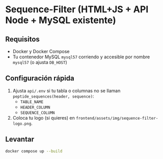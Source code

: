 # Sequence-Filter (HTML+JS + API Node + MySQL existente)

## Requisitos
- Docker y Docker Compose
- Tu contenedor MySQL `mysql57` corriendo y accesible por nombre `mysql57` (o ajusta `DB_HOST`)

## Configuración rápida
1. Ajusta `api/.env` si tu tabla o columnas no se llaman `peptide_sequences(header, sequence)`:
   - `TABLE_NAME`
   - `HEADER_COLUMN`
   - `SEQUENCE_COLUMN`
2. Coloca tu logo (si quieres) en `frontend/assets/img/sequence-filter-logo.png`.

## Levantar
```bash
docker compose up --build
